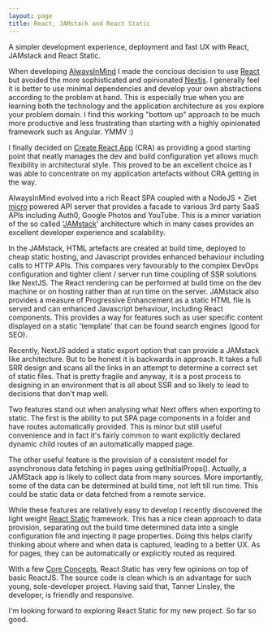 ```yaml
---
layout: page
title: React, JAMstack and React Static
---
```


<div class="message">
A simpler development experience, deployment and fast UX with React, JAMstack and React Static.
</div>

When developing [AlwaysInMind](https://github.com/AlwaysInMind/aim-web-app) I made the concious decision to use [React](https://github.com/facebook/react/) but avoided the more sophisticated and opinionated [Nextjs](https://github.com/zeit/next.js). I generally feel it is better to use minimal dependencies and develop your own abstractions according to the problem at hand. This is especially true when you are learning both the technology and the application architecture as you explore your problem domain. I find this working "bottom up" approach to be much more productive and less frustrating than starting with a highly opinionated framework such as Angular. YMMV :)

I finally decided on [Create React App](https://github.com/facebook/create-react-app) (CRA) as providing a good starting point that neatly manages the dev and build configuration yet allows much flexibility in architectural style. This proved to be an excellent choice as I was able to concentrate on my application artefacts without CRA getting in the way.

AlwaysInMind evolved into a rich React SPA coupled with a NodeJS + Ziet [micro](https://github.com/zeit/micro) powered API server that provides a facade to various 3rd party SaaS APIs including Auth0, Google Photos and YouTube. This is a minor variation of the so called '[JAMstack](https://jamstack.org/)' architecture which in many cases provides an excellent developer experience and scalability.

In the JAMstack, HTML artefacts are created at build time, deployed to cheap static hosting, and Javascript provides enhanced behaviour including calls to HTTP APIs. This compares very favourably to the complex DevOps configuration and tighter client / server run time coupling of SSR solutions like NextJS. The React rendering can be performed at build time on the dev machine or on hosting rather than at run time on the server. JAMstack also provides a measure of Progressive Enhancement as a static HTML file is served and can enhanced Javascript behaviour, including React components. This provides a way for features such as user specific content displayed on a static 'template' that can be found search engines (good for SEO).

Recently, NextJS added a static export option that can provide a JAMstack like architecture. But to be honest it is backwards in approach. It takes a full SRR design and scans all the links in an attempt to determine a correct set of static files. That is pretty fragile and anyway, it is a post process to designing in an environment that is all about SSR and so likely to lead to decisions that don't map well.

Two features stand out when analysing what Next offers when exporting to static. The first is the ability to put SPA page components in a folder and have routes automatically provided. This is minor but still useful convenience and in fact it's fairly common to want explicitly declared dynamic child routes of an automatically mapped page.

The other useful feature is the provision of a consistent model for asynchronous data fetching in pages using getInitialProps(). Actually, a JAMStack app is likely to collect data from many sources. More importantly, some of the data can be determined at build time, not left till run time. This could be static data or data fetched from a remote service.

While these features are relatively easy to develop I recently discovered the light weight [React Static](https://github.com/nozzle/react-static/tree/master/) framework. This has a nice clean approach to data provision, separating out the build time determined data into a single configuration file and injecting it page properties. Doing this helps clarify thinking about where and when data is captured, leading to a better UX. As for pages, they can be automatically or explicitly routed as required.

With a few [Core Concepts](https://github.com/nozzle/react-static/blob/master/docs/concepts.md), React Static has very few opinions on top of basic ReactJS. The source code is clean which is an advantage for such young, sole-developer project. Having said that, Tanner Linsley, the developer, is friendly and responsive.

I'm looking forward to exploring React Static for my new project. So far so good.
